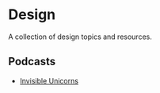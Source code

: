 # Design

A collection of design topics and resources.

## Podcasts

- [Invisible Unicorns](https://designdetails.simplecast.fm/172)
